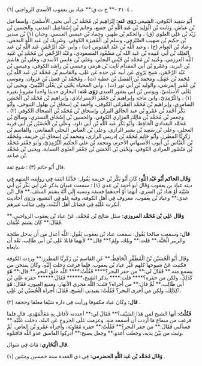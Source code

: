 ٣١٠٤ -** خ ت ق:** عباد بن يعقوب الأسدي الرواجني (٦) .

أَبُو سَعِيد الكوفي، الشيعي.**رَوَى عَنه:** إِبْرَاهِيم بْن مُحَمَّد بْن أَبي يحيى الأَسلميّ، وإسماعيل بْن عياش، وثابت بْن الْوَلِيد بْن عَبد اللَّهِ بْن جميع، وحاتم بْن إِسْمَاعِيل المدني، والحسين بْن زَيْد بْن عَلِي العلوي (ق) ، والحكم بْن ظهير، وحماد بْن عيسى العبسي، وحنان (١) بْن سدير بْن حكيم بْن صهيب الصَّيْرَفِي، وسلم بْن الْمُغِيرَة الكوفي، وشَرِيك بْن عَبد اللَّهِ النخعي، وعباد بْن العوام (خ) ، وعبد اللَّه بْن عَبْد القدوس (ت) ، وأبي عَبْد الرَّحْمَنِ عَبد اللَّهِ بْن عَبد المَلِك بْن أَبي عُبَيدة بْن عَبد الله بْن مَسْعُود المسعودي، وعَبْد الرَّحْمَنِ بْن مُحَمَّدِ بْنِ عُبَيد اللَّه العرزمي، وعُبَيد بْن مُحَمَّد بْن قَيْس البجلي، وعلي بْن عابس الأسدي، وعلي بْن هاشم بْن البريد، وعَمْرو بْن أَبي المقدام ثَابِت بْن هرمز، وعيسى بْن راشد الكوفي، وعيسى بْن عَبْد الرَّحْمَنِ، شيخ يَرْوِي عَن أبيه عَن جده عَن عَلِي، والقاسم بْن مُحَمَّد بْن عَبد اللَّهِ بْن مُحَمد بْن عَقِيل، ومحمد بْن الفضل بْن عطية (ت) ، ومُحَمَّد بْن فضل بْن غزوان، وموسى بْن عُمَير القرشي، والوليد بْن أَبي ثور (ت) ، وأبي المحياة يَحْيَى بْن يَعْلَى التَّيْمِيّ، ويحيى بْن يَعْلَى الأَسلميّ، ويونس بْن أَبي يعفور العبدي.**رَوَى عَنه:** البخاري حديثا واحدا مقرونا بغيره (١) ، والتِّرْمِذِيّ، وابن ماجه وإبراهيم بْن جَعْفَر الإستراباذي، وإبراهيم بْن مُحَمَّد بْن الْحَسَن السامري، وإبراهيم بْن مُحَمَّد العِمْراني الكوفي، وأحمد بْن إسحاق بْن بهلول التنوخي، وأَبُو بَكْر أَحْمَد بْن عَمْرو بْن عبد الخالق البزار، وإسحاق بْن مُحَمَّد بْن الضحاك الكوفي (٢) ، وجعفر بْن مُحَمَّد بْن مَالِك الفزاري الكوفي، والحسين بْن إِسْحَاق التستري، وصالح بْن مُحَمَّد البغدادي الْحَافِظ، وأَبُو بَكْر عَبد اللَّهِ بْن أَبي داود، وعلي بْن الْحُسَيْن بْن أَبي قربة العجلي، وعلي بْن سَعِيد بْن بشير الرازي، وعلى بْن العباس البجلي المقانعي، والقاسم بْن زَكَرِيَّا المطرز، وأَبُو حَاتِم مُحَمَّد بْن إدريس الرازي، ومحمد بْن إسحاق بْن خزيمة، ومُحَمَّد بْن الْعَبَّاس بْن أيوب الأصبهاني الأخرم، ومحمد بْن علي الحكيم التِّرْمِذِيّ، وأبو جَعْفَر مُحَمَّد بْن مَنْصُور المرادي الكوفي، ويَحْيَى بْن الْحَسَن بْن جَعْفَر العلوي النسابة، ويحيى بْن مُحَمَّد بْن صاعد.

قال أَبُو حاتم (٣) : شيخ ثقة.

**وَقَال الحاكم أَبُو عَبْد اللَّهِ:** كَانَ أَبُو بَكْر بْن خزيمة يَقُول: حَدَّثَنَا الثقة فِي روايته، المتهم فِي دينه عباد بن يعقوب.وَقَال أبو أحمد بْن عدي (١) : سمعت عبدان يذكر عَن أَبِي بَكْر بْن أَبي شَيْبَة أَوْ هناد بْن السري، أنهما أَوْ أحدهما فسقه ونسبه إِلَى أَنَّهُ يشتم السلف،** قال ابْن عدي:** وعباد بْن يعقوب، معروف فِي أَهل الكوفة، وفيه غلو فِي التشيع، ورَوَى أحاديث أنكرت عَلَيْهِ فِي فضائل أَهل الْبَيْت، وفِي مثالب غيرهم.

**وَقَال عَلِي بْن مُحَمَّد المروزي:** سئل صَالِح بْن مُحَمَّد، عَنْ عباد بْن يعقوب الرواجبي،** فَقَالَ:** كَانَ يشتم عُثْمَان.

**قال:** وسمعت صالحا يَقُول: سمعت عباد بْن يعقوب يَقُول: اللَّه أعدل من أَن يدخل طلحة والزبير الْجَنَّة،** قلت:** ويلك، ولِمَ؟** قال:** لأنهما قاتلا عَلِي بْن أَبي طَالِب، بَعْد أَن بايعاه.

وَقَال أَبُو الْحُسَيْنِ بْنُ الْمُظَفَّرِ الْحَافِظُ،** عَنِ القاسم بْن زَكَرِيَّا المطرز:** وردت الكوفة فكتبت عَنْ شيوخها كلهم غَيْر عباد بْن يعقوب. فلما فرغت دخلت إِلَيْهِ، وكَانَ يمتحن من يسمع منه.** فَقَالَ لي:** من حفر البحر؟**** فَقُلْتُ:**** اللَّه خلق البحر.** قال:** هُوَ كَذَلِكَ، ولكن من حفره؟**** قلت:**** يذكر الشيخ،****** فَقَالَ:****** حفره عَلِي بْن أَبي طَالِب،** ثُمَّ قال:** من أجراه؟ قلت: اللَّه مجري الأنهار، ومنبع العيون، فَقَالَ: هُوَ كَذَلِكَ، ولكن من أجرى البحر؟ فَقُلْتُ: يفيدني الشيخ. فَقَالَ: أجراه الْحُسَيْن بْن عَلِي!.

**قال:** وكَانَ عباد مكفوفا ورأيت فِي داره سَيْفا معلقا وحجفة (٢) .

**فَقُلْتُ:** أيها الشيخ لمن هَذَا السَيْف؟** فَقَالَ لي:** أعددته لأقاتل بِهِ مَعَالْمَهْدِي. قال فلما فرغت من سماع مَا أردت أَن أسمعه منه. وعزمت عَلَى الخروج عَنِ البلد، دخلت عَلَيْهِ،** فسألني فَقَالَ:** من حفر البحر؟** فَقُلْتُ:** حفره مُعَاوِيَة، وأجراه عَمْرو بْن العاص، ثُمَّ وثبت من بَيْنَ يديه، وجعلت أعدو،** وجعل يصيح:** أدركوا الفاسق عدو اللَّه فاقتلوه.

**قال الْبُخَارِي:** مَاتَ فِي شوال.

**وَقَال مُحَمَّد بْن عَبد اللَّهِ الحضرمي:** فِي ذي القعدة سنة خمسين ومئتين (١) .